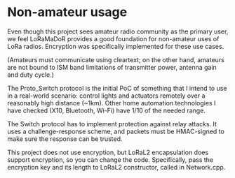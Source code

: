 # Non-amateur usage

Even though this project sees amateur radio community as the primary
user, we feel LoRaMaDoR provides a good foundation for non-amateur
uses of LoRa radios. Encryption was specifically implemented for
these use cases.

(Amateurs must communicate using cleartext; on the
other hand, amateurs are not bound to ISM band limitations of
transmitter power, antenna gain and duty cycle.)

The Proto\_Switch protocol is the initial PoC of something that
I intend to use in a real-world scenario: control lights and
actuators remotely over a reasonably high distance (~1km). 
Other home automation technologies I have checked (X10, Bluetooth,
Wi-Fi) have 1/10 of the needed range.

The Switch protocol has to implement protection against relay
attacks. It uses a challenge-response scheme, and packets must
be HMAC-signed to make sure the response can be trusted.

This project does not use encryption, but LoRaL2
encapsulation does support encryption, so you can change the
code. Specifically, pass the encryption key and its length
to LoRaL2 constructor, called in Network.cpp.
